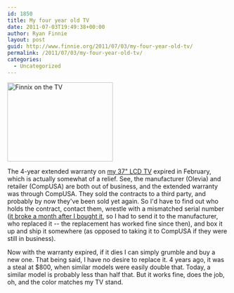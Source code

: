 ```yaml
---
id: 1850
title: My four year old TV
date: 2011-07-03T19:49:38+00:00
author: Ryan Finnie
layout: post
guid: http://www.finnie.org/2011/07/03/my-four-year-old-tv/
permalink: /2011/07/03/my-four-year-old-tv/
categories:
  - Uncategorized
---
```

[<img src="http://farm3.static.flickr.com/2169/2375892865_47e5164379_m.jpg" width="240" height="180" alt="Finnix on the TV" />](http://www.flickr.com/photos/fo0bar/2375892865/ "Finnix on the TV by Ryan Finnie, on Flickr")

The 4-year extended warranty on [my 37" LCD TV](http://www.finnie.org/2007/02/19/consumer-thy-name-is-fo0bar/) expired in February, which is actually somewhat of a relief. See, the manufacturer (Olevia) and retailer (CompUSA) are both out of business, and the extended warranty was through CompUSA. They sold the contracts to a third party, and probably by now they've been sold yet again. So I'd have to find out who holds the contract, contact them, wrestle with a mismatched serial number ([it broke a month after I bought it](http://www.finnie.org/2007/04/18/i-cant-have-nice-things/), so I had to send it to the manufacturer, who replaced it -- the replacement has worked fine since then), and box it up and ship it somewhere (as opposed to taking it to CompUSA if they were still in business).

Now with the warranty expired, if it dies I can simply grumble and buy a new one. That being said, I have no desire to replace it. 4 years ago, it was a steal at $800, when similar models were easily double that. Today, a similar model is probably less than half that. But it works fine, does the job, oh, and the color matches my TV stand.
